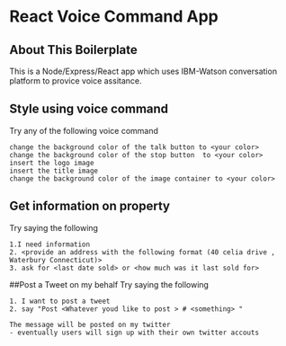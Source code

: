 # React Voice Command App

## About This Boilerplate

This is a Node/Express/React app which uses IBM-Watson conversation platform to provice voice assitance.

## Style using voice command
Try any of the following voice command

```
change the background color of the talk button to <your color>
change the background color of the stop button  to <your color>
insert the logo image
insert the title image
change the background color of the image container to <your color>

```
## Get information on property
Try saying the following

```
1.I need information 
2. <provide an address with the following format (40 celia drive , Waterbury Connecticut)>
3. ask for <last date sold> or <how much was it last sold for>

```

##Post a Tweet on my behalf
Try saying the following

```
1. I want to post a tweet
2. say "Post <Whatever youd like to post > # <something> "

The message will be posted on my twitter
- eventually users will sign up with their own twitter accouts

```



